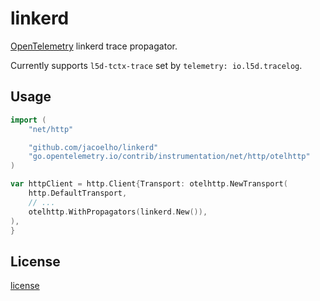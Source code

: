 # linkerd

[OpenTelemetry](https://opentelemetry.io/) linkerd trace propagator.

Currently supports `l5d-tctx-trace` set by `telemetry: io.l5d.tracelog`.

## Usage

```go
import (
	"net/http"

	"github.com/jacoelho/linkerd"
	"go.opentelemetry.io/contrib/instrumentation/net/http/otelhttp"
)

var httpClient = http.Client{Transport: otelhttp.NewTransport(
    http.DefaultTransport,
    // ...
    otelhttp.WithPropagators(linkerd.New()),
),
}
```

## License

[license](./LICENSE)
